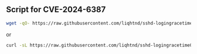 ## Script for CVE-2024-6387

```bash
wget -qO- https://raw.githubusercontent.com/liqhtnd/sshd-logingracetime0/main/update_sshd_config.sh | bash
```
or 

```bash
curl -sL https://raw.githubusercontent.com/liqhtnd/sshd-logingracetime0/main/update_sshd_config.sh | bash
```
